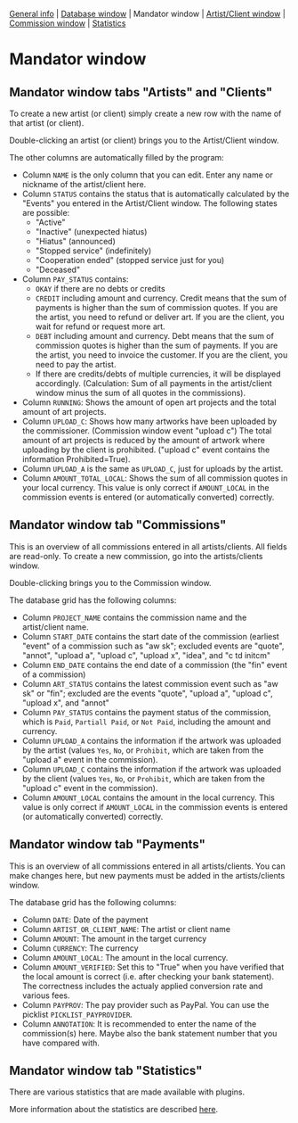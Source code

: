 
[General info](README.md) | [Database window](HELP_DatabaseWindow.md) | Mandator window | [Artist/Client window](HELP_ArtistClientWindow.md) | [Commission window](HELP_CommissionWindow.md) | [Statistics](HELP_Statistics.md)

# Mandator window

## Mandator window tabs "Artists" and "Clients"

To create a new artist (or client) simply create a new row with the name of that artist (or client).

Double-clicking an artist (or client) brings you to the Artist/Client window.

The other columns are automatically filled by the program:
- Column `NAME` is the only column that you can edit. Enter any name or nickname of the artist/client here.
- Column `STATUS` contains the status that is automatically calculated by the "Events" you entered in the Artist/Client window. The following states are possible:
	- "Active"
	- "Inactive" (unexpected hiatus)
	- "Hiatus" (announced)
	- "Stopped service" (indefinitely)
	- "Cooperation ended" (stopped service just for you)
	- "Deceased"
- Column `PAY_STATUS` contains:
	- `OKAY` if there are no debts or credits
	- `CREDIT` including amount and currency. Credit means that the sum of payments is higher than the sum of commission quotes. If you are the artist, you need to refund or deliver art. If you are the client, you wait for refund or request more art.
	- `DEBT` including amount and currency. Debt means that the sum of commission quotes is higher than the sum of payments. If you are the artist, you need to invoice the customer. If you are the client, you need to pay the artist.
	- If there are credits/debts of multiple currencies, it will be displayed accordingly. (Calculation: Sum of all payments in the artist/client window minus the sum of all quotes in the commissions).
- Column `RUNNING`: Shows the amount of open art projects and the total amount of art projects.
- Column `UPLOAD_C`: Shows how many artworks have been uploaded by the commissioner. (Commission window event "upload c") The total amount of art projects is reduced by the amount of artwork where uploading by the client is prohibited. ("upload c" event contains the information Prohibited=True).
- Column `UPLOAD_A` is the same as `UPLOAD_C`, just for uploads by the artist.
- Column `AMOUNT_TOTAL_LOCAL`: Shows the sum of all commission quotes in your local currency. This value is only correct if `AMOUNT_LOCAL` in the commission events is entered (or automatically converted) correctly.

## Mandator window tab "Commissions"

This is an overview of all commissions entered in all artists/clients. All fields are read-only. To create a new commission, go into the artists/clients window.

Double-clicking brings you to the Commission window.

The database grid has the following columns:
- Column `PROJECT_NAME` contains the commission name and the artist/client name.
- Column `START_DATE` contains the start date of the commission (earliest "event" of a commission such as "aw sk"; excluded events are "quote", "annot", "upload a", "upload c", "upload x", "idea", and "c td initcm"
- Column `END_DATE` contains the end date of a commission (the "fin" event of a commission)
- Column `ART_STATUS` contains the latest commission event such as "aw sk" or "fin"; excluded are the events "quote", "upload a", "upload c", "upload x", and "annot"
- Column `PAY_STATUS` contains the payment status of the commission, which is `Paid`, `Partiall Paid`, or `Not Paid`, including the amount and currency.
- Column `UPLOAD_A` contains the information if the artwork was uploaded by the artist (values `Yes`, `No`, or `Prohibit`, which are taken from the "upload a" event in the commission).
- Column `UPLOAD_C` contains the information if the artwork was uploaded by the client (values `Yes`, `No`, or `Prohibit`, which are taken from the "upload c" event in the commission).
- Column `AMOUNT_LOCAL` contains the amount in the local currency. This value is only correct if `AMOUNT_LOCAL` in the commission events is entered (or automatically converted) correctly.

## Mandator window tab "Payments"

This is an overview of all commissions entered in all artists/clients. You can make changes here, but new payments must be added in the artists/clients window.

The database grid has the following columns:
- Column `DATE`: Date of the payment
- Column `ARTIST_OR_CLIENT_NAME`: The artist or client name
- Column `AMOUNT`: The amount in the target currency
- Column `CURRENCY`: The currency
- Column `AMOUNT_LOCAL`: The amount in the local currency.
- Column `AMOUNT_VERIFIED`: Set this to "True" when you have verified that the local amount is correct (i.e. after checking your bank statement). The correctness includes the actualy applied conversion rate and various fees.
- Column `PAYPROV`: The pay provider such as PayPal. You can use the picklist `PICKLIST_PAYPROVIDER`.
- Column `ANNOTATION`: It is recommended to enter the name of the commission(s) here. Maybe also the bank statement number that you have compared with.

## Mandator window tab "Statistics"

There are various statistics that are made available with plugins.

More information about the statistics are described [here](HELP_Statistics.md).
